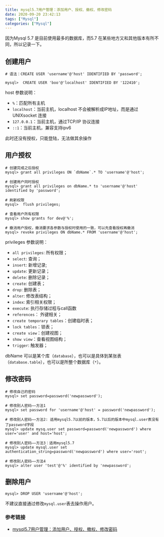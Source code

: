 ```yaml
---
title: mysql5.7用户管理：添加用户、授权、撤权、修改密码
date: 2020-09-20 23:42:13
tags: ["Mysql"]
categories: ["Mysql"]
---
```


因为Mysql 5.7 是目前使用最多的数据库，而5.7 在某些地方又和其他版本有所不同，所以记录一下。

<!-- more -->

## 创建用户

```
# 语法：CREATE USER 'username'@'host' IDENTIFIED BY 'password';

mysql>  CREATE USER 'boo'@'localhost' IDENTIFIED BY '122410';
```
host 参数说明：
* `%`：匹配所有主机
* `localhost`：当前主机，localhost 不会被解析成IP地址，而是通过UNIXsocket 连接
* `127.0.0.1`：当前主机，通过TCP/IP 协议连接
* `::1`：当前主机，兼容支持ipv6

此时还没有授权，只能登陆，无法做其余操作

## 用户授权

```
# 创建完成之后授权
mysql> grant all privileges ON `dbName`.* TO 'username'@'host';

# 创建用户同时授权
mysql> grant all privileges on dbName.* to 'username'@'host' identified by 'password';

# 刷新权限
mysql>  flush privileges;

# 查看用户所有权限
mysql> show grants for dev@'%';

# 撤消用户授权，撤消要求各参数与授权时使用的一致，可以先查看授权再撤消
mysql> revoke privileges ON dbName.* FROM 'username'@'host';
```
privileges 参数说明：
* `all privileges`: 所有权限；
* `select`: 查询；
* `insert`: 新增记录;
* `update`: 更新记录；
* `delete`: 删除记录；
* `create`: 创建表；
* `drop`: 删除表；
* `alter`: 修改表结构；
* `index`: 索引相关权限；
* `execute`: 执行存储过程与call函数
* `references`： 外键相关；
* `create temporary tables`：创建临时表；
* `lock tables`：锁表；
* `create view`：创建视图；
* `show view`：查看视图结构；
* `trigger`: 触发器；

dbName 可以是某个库（`database`），也可以是具体到某张表（`database.table`），也可以是所整个数据库（`*`）。

## 修改密码
```
# 修改自己的密码
mysql> set password=password('newpassword');

# 修改别人密码——方法1
mysql> set password for 'username'@'host' = password('newpassword');

# 修改别人密码——方法2: 适用mysql5.7以前的版本，5.7以后的版本中mysql.user表没有了password字段
mysql> update mysq.user set password=password('newpassword') where user='user' and host='host';

# 修改别人密码——方法3：适用mysql5.7
mysql> update mysql.user set authentication_string=password('newpassword') where user='root';

# 修改别人密码——方法4
mysql> alter user 'test'@'%' identified by 'newpassword';
```

## 删除用户

```
mysql> DROP USER 'username'@'host';
```

不建议直接通过修改`mysql.user`表去操作用户。

### 参考链接
* [mysql5.7用户管理：添加用户、授权、撤权、修改密码](https://blog.csdn.net/yu12377/article/details/78214336)
